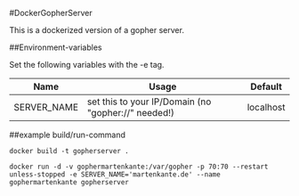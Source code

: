 #DockerGopherServer

This is a dockerized version of a gopher server.

##Environment-variables

Set the following variables with the -e tag.

| Name          | Usage | Default |
| ------------- | ----- | ------- |
| SERVER_NAME  | set this to your IP/Domain (no "gopher://" needed!) | localhost |

##example build/run-command

``` docker build -t gopherserver . ```

``` docker run -d -v gophermartenkante:/var/gopher -p 70:70 --restart unless-stopped -e SERVER_NAME='martenkante.de' --name gophermartenkante gopherserver ```
